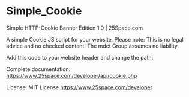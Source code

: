 # Simple_Cookie
Simple HTTP-Cookie Banner
Edition 1.0 | 25Space.com

A simple Cookie JS script for your website.
Please note: This is no legal advice and no checked content!
The mdct Group assumes no liability.


Add this code to your website header and change the path:
<script type="text/javascript" id="cookiebanner" src="/assets/cookie.min.js"></script>	


Complete documentation: https://www.25space.com/developer/api/cookie.php

License: MIT License
https://www.25space.com/developer

